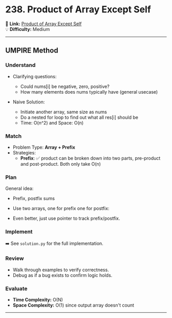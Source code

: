 # 238. Product of Array Except Self

🔗 **Link:** [Product of Array Except Self](https://leetcode.com/problems/product-of-array-except-self/description/)  
💡 **Difficulty:** Medium

---


## UMPIRE Method

### Understand
- Clarifying questions:
  - Could nums[i] be negative, zero, positive?
  - How many elements does nums typically have (general usecase)

  
- Naive Solution:
  - Initiate another array, same size as nums
  - Do a nested for loop to find out what all res[i] should be
  - Time: O(n^2) and Space: O(n)


### Match
- Problem Type: **Array + Prefix**  
- Strategies:
  - **Prefix**: ✅ product can be broken down into two parts, pre-product and post-product. Both only take O(n) 

### Plan
General idea:  
- Prefix, postfix sums
- Use two arrays, one for prefix one for postfix:

- Even better, just use pointer to track prefix/postfix.


### Implement
➡️ See `solution.py` for the full implementation.  

### Review
- Walk through examples to verify correctness.  
- Debug as if a bug exists to confirm logic holds.  

### Evaluate
- **Time Complexity:** O(N)  
- **Space Complexity:** O(1) since output array doesn't count  

---


